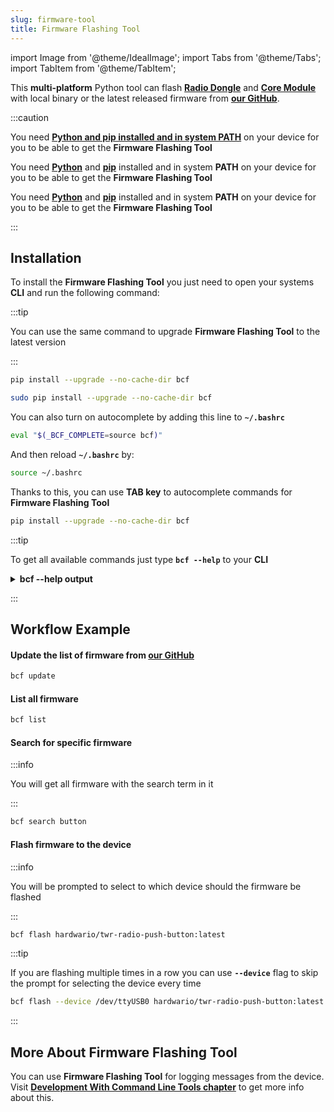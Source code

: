 ```yaml
---
slug: firmware-tool
title: Firmware Flashing Tool
---
```

import Image from '@theme/IdealImage';
import Tabs from '@theme/Tabs';
import TabItem from '@theme/TabItem';

This **multi-platform** Python tool can flash [**Radio Dongle**](../hardware-modules/about-radio-dongle.md) and [**Core Module**](../hardware-modules/about-core-module.md) with local binary or the latest released firmware from [**our GitHub**](https://github.com/orgs/hardwario/repositories?q=twr-&type=all&language=&sort=).

:::caution

<Tabs groupId="operating-system">
<TabItem value="windows" label="Windows" default>

You need [**Python and pip installed and in system PATH**](https://www.tutorialspoint.com/how-to-install-python-in-windows) on your device for you to be able to get the **Firmware Flashing Tool**

</TabItem>
<TabItem value="linux" label="Linux">

You need [**Python**](https://www.python.org/downloads/) and [**pip**](https://www.geeksforgeeks.org/how-to-install-pip-in-linux/) installed and in system **PATH** on your device for you to be able to get the **Firmware Flashing Tool**

</TabItem>
<TabItem value="macOS" label="macOS">

You need [**Python**](https://www.python.org/downloads/) and [**pip**](https://www.geeksforgeeks.org/how-to-install-pip-in-macos/) installed and in system **PATH** on your device for you to be able to get the **Firmware Flashing Tool**

</TabItem>
</Tabs>

:::

## Installation

To install the **Firmware Flashing Tool** you just need to open your systems **CLI** and run the following command:

:::tip

You can use the same command to upgrade **Firmware Flashing Tool** to the latest version

:::

<Tabs groupId="operating-system">
<TabItem value="windows" label="Windows" default>

```bash
pip install --upgrade --no-cache-dir bcf
```

</TabItem>
<TabItem value="linux" label="Linux">

```bash
sudo pip install --upgrade --no-cache-dir bcf
```

You can also turn on autocomplete by adding this line to **`~/.bashrc`**

```bash
eval "$(_BCF_COMPLETE=source bcf)"
```

And then reload **`~/.bashrc`** by:

```bash
source ~/.bashrc
```

Thanks to this, you can use **TAB key** to autocomplete commands for **Firmware Flashing Tool**

</TabItem>
<TabItem value="macOS" label="macOS">

```bash
pip install --upgrade --no-cache-dir bcf
```

</TabItem>
</Tabs>

:::tip

To get all available commands just type **`bcf --help`** to your **CLI**

<details><summary><b>bcf --help output</b></summary>
<p>

  ``` showLineNumbers
  Usage: bcf [OPTIONS] COMMAND [ARGS]...

  HARDWARIO Firmware Tool.

  Options:
  -d, --device TEXT  Device path.
  --version          Show the version and exit.
  --help             Show this message and exit.

  Commands:
  clean    Clean cache.
  create   Create new firmware.
  devices  Print available devices.
  eeprom   Work with EEPROM.
  flash    Flash firmware.
  help     Show help.
  list     List firmware.
  log      Show log.
  pull     Pull firmware to cache.
  read     Download firmware to file.
  reset    Reset core module.
  search   Search in firmware names and descriptions.
  source   Firmware source.
  test     Test firmware source.
  update   Update list of available firmware.
  ```

</p>
</details>

:::

## Workflow Example

#### Update the list of firmware from [our GitHub](https://github.com/orgs/hardwario/repositories?q=twr-&type=all&language=&sort=)

```bash
bcf update
```

#### List all firmware

```bash
bcf list
```

#### Search for specific firmware

:::info

You will get all firmware with the search term in it

:::

```bash
bcf search button
```

#### Flash firmware to the device

:::info

You will be prompted to select to which device should the firmware be flashed

:::

```bash
bcf flash hardwario/twr-radio-push-button:latest
```

:::tip

If you are flashing multiple times in a row you can use **`--device`** flag to skip the prompt for selecting the device every time

```bash
bcf flash --device /dev/ttyUSB0 hardwario/twr-radio-push-button:latest
```

:::

## More About Firmware Flashing Tool

You can use **Firmware Flashing Tool** for logging messages from the device. Visit [**Development With Command Line Tools chapter**](../firmware-development/development-with-cli-tools.md) to get more info about this.






